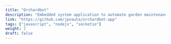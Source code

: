 ```yaml
---
title: "Orchardbot"
description: "Embedded system application to automate garden maintenance"
link: "https://github.com/jpnauta/orchardbot-app"
tags: ["javascript", "nodejs", "socketio"]
weight: 2
draft: false
---
```

